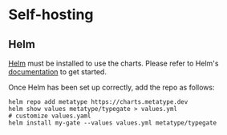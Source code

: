 # Self-hosting

## Helm

[Helm](https://helm.sh) must be installed to use the charts. Please refer to
Helm's [documentation](https://helm.sh/docs) to get started.

Once Helm has been set up correctly, add the repo as follows:

```shell
helm repo add metatype https://charts.metatype.dev
helm show values metatype/typegate > values.yml
# customize values.yaml
helm install my-gate --values values.yml metatype/typegate
```
